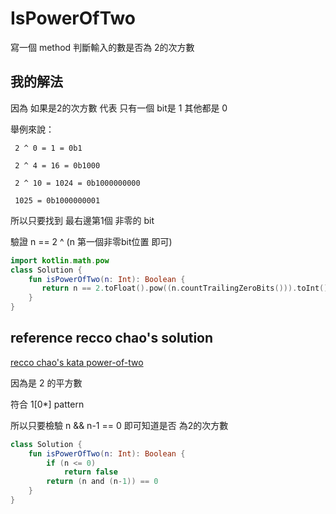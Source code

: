 # IsPowerOfTwo

 寫一個 method 判斷輸入的數是否為 2的次方數
 
## 我的解法

因為 如果是2的次方數 代表 只有一個 bit是 1 其他都是 0

舉例來說： 
         
     2 ^ 0 = 1 = 0b1

     2 ^ 4 = 16 = 0b1000
     
     2 ^ 10 = 1024 = 0b1000000000

     1025 = 0b1000000001

所以只要找到 最右邊第1個 非零的 bit

驗證 n ==  2 ^ (n 第一個非零bit位置 即可)

```kotlin
import kotlin.math.pow
class Solution {
    fun isPowerOfTwo(n: Int): Boolean {
       return n == 2.toFloat().pow((n.countTrailingZeroBits())).toInt()
    }
}
```

## reference recco chao's solution

[recco chao's kata power-of-two](https://gitpage.reccachao.net/kotlin/kata/power-of-two/)

因為是 2 的平方數

符合 1[0*] pattern

所以只要檢驗 n && n-1  == 0 即可知道是否 為2的次方數

```kotlin
class Solution {
    fun isPowerOfTwo(n: Int): Boolean {
        if (n <= 0)
            return false
        return (n and (n-1)) == 0
    }
}
```
